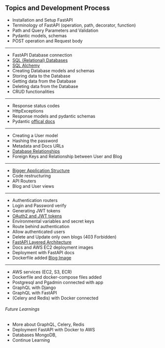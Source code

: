 ## Topics and Development Process

- Installation and Setup FastAPI
- Terminology of FastAPI (operation, path, decorator, function)
- Path and Query Parameters and Validation
- Pydantic models, schemas
- POST operation and Request body
---
- FastAPI Database connection
- [SQL (Relational) Databases](https://fastapi.tiangolo.com/tutorial/sql-databases/)
- [SQL Alchemy](https://www.sqlalchemy.org/)
- Creating Database models and schemas
- Storing data to the Database
- Getting data from the Database
- Deleting data from the Database
- CRUD functionalities
---
- Response status codes
- HttpExceptions
- Response models and pydantic schemas
- Pydantic [offical docs](https://pydantic-docs.helpmanual.io/)
---
- Creating a User model
- Hashing the password
- Metadata and Docs URLs
- [Database Relationships](https://fastapi.tiangolo.com/tutorial/sql-databases/#create-the-relationships)
- Foreign Keys and Relationship between User and Blog
---
- [Bigger Application Structure](https://fastapi.tiangolo.com/tutorial/bigger-applications/)
- Code restructuring
- API Routers
- Blog and User views
---
- Authentication routers
- Login and Password verify
- Generating JWT tokens
- [OAuth2 and JWT tokens](https://fastapi.tiangolo.com/tutorial/security/oauth2-jwt/)
- Environmental variables and secret keys
- Route behind authentication
- Allow authenticated users
- Delete and Update only own blogs (403 Forbidden)
- [FastAPI Layered Architecture](https://github.com/teamhide/fastapi-layered-architecture)
- Docs and AWS EC2 deployment images
- Deployment with FastAPI docs
- Dockerfile added [Blog Image](https://hub.docker.com/r/alimov8/blogimage)
---
- AWS services (EC2, S3, ECR)
- Dockerfile and docker-compose files added
- Postgresql and Pgadmin connected with app
- GraphQL with Django
- GraphQL with FastAPI
- (Celery and Redis) with Docker connected

###### Future Learnings
- More about GraphQL, Celery, Redis
- Deployment FastAPI with Docker to AWS
- Databases MongoDB,
- Continue Learning